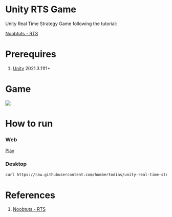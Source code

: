 # Unity RTS Game

Unity Real Time Strategy Game following the tutorial:

[Noobtuts - RTS](https://noobtuts.com/unity/real-time-strategy-game)

# Prerequires

1. [Unity](https://unity3d.com/pt/get-unity/download) 2021.3.11f1+

# Game

![](doc/output.png)

# How to run

### Web

[Play](https://humbertodias.github.io/unity-real-time-strategy-game)


### Desktop

```sh
curl https://raw.githubusercontent.com/humbertodias/unity-real-time-strategy-game/main/run.sh | sh
```

# References

1. [Noobtuts - RTS](https://noobtuts.com/unity/real-time-strategy-game)
